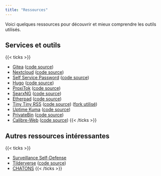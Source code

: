 ```yaml
---
title: "Ressources"
---
```


Voici quelques ressources pour découvrir et mieux comprendre les outils utilisés.

## Services et outils

{{< ticks >}}
* [Gitea](https://gitea.io) ([code source](https://github.com/go-gitea/gitea))
* [Nextcloud](https://nextcloud.com) ([code source](https://github.com/nextcloud))
* [Self Service Password](https://github.com/ltb-project/self-service-password) ([code source](https://github.com/ltb-project/self-service-password))
* [Hugo](https://gohugo.io) ([code source](https://github.com/gohugoio/hugo))
* [ProxiTok](https://github.com/pablouser1/ProxiTok) ([code source](https://github.com/pablouser1/ProxiTok))
* [SearxNG](https://docs.searxng.org) ([code source](https://github.com/searxng/searxng))
* [Etherpad](https://etherpad.org) ([code source](https://github.com/ether/etherpad-lite))
* [Tiny Tiny RSS](https://tt-rss.org) ([code source](https://git.tt-rss.org/fox/tt-rss.git)) ([fork utilisé](https://git.theobori.cafe/theobori.cafe/tt-rss-ldap))
* [Uptime Kuma](https://uptime.kuma.pet) ([code source](https://github.com/louislam/uptime-kuma))
* [PrivateBin](https://privatebin.info/) ([code source](https://github.com/PrivateBin))
* [Calibre-Web](https://github.com/janeczku/calibre-web) ([code source](https://github.com/janeczku/calibre-web))
{{< /ticks >}}

## Autres ressources intéressantes

{{< ticks >}}
* [Surveillance Self-Defense](https://ssd.eff.org)
* [Tilderverse](https://tildeverse.org) ([code source](https://github.com/tildeverse))
* [CHATONS](https://chatons.org)
{{< /ticks >}}
